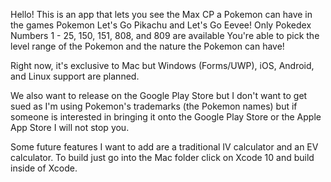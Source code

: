 Hello! This is an app that lets you see the Max CP a Pokemon can have in the games Pokemon Let's Go Pikachu and Let's Go Eevee!
Only Pokedex Numbers 1 - 25, 150, 151, 808, and 809 are available
You're able to pick the level range of the Pokemon and the nature the Pokemon can have!

Right now, it's exclusive to Mac but Windows (Forms/UWP), iOS, Android, and Linux support are planned.

We also want to release on the Google Play Store but I don't want to get sued as I'm using Pokemon's trademarks 
(the Pokemon names) but if someone is interested in bringing it onto the Google Play Store or the 
Apple App Store I will not stop you.

Some future features I want to add are a traditional IV calculator and an EV calculator.
To build just go into the Mac folder click on Xcode 10 and build inside of Xcode.
